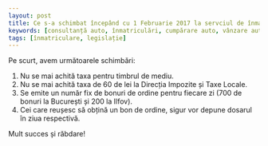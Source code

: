 ```yaml
---
layout: post
title: Ce s-a schimbat începând cu 1 Februarie 2017 la servciul de înmatriculări auto București și Ilfov?
keywords: [consultanță auto, înmatriculări, cumpărare auto, vânzare auto, servicii conexe auto, mașini noi, mașini second hand, înmatriculare, legislație, modificări legislative]
tags: [înmatriculare, legislație]
---
```


Pe scurt, avem următoarele schimbări:

1. Nu se mai achită taxa pentru timbrul de mediu.
2. Nu se mai achită taxa de 60 de lei la Direcția Impozite și Taxe Locale.
3. Se emite un număr fix de bonuri de ordine pentru fiecare zi (700 de bonuri la București și 200 la Ilfov).
4. Cei care reușesc să obțină un bon de ordine, sigur vor depune dosarul în ziua respectivă.

Mult succes și răbdare!
